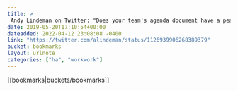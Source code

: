 ```yaml
---
title: > 
 Andy Lindeman on Twitter: "Does your team's agenda document have a peaceful place for everyone's cursor to hang out in nature? h/t @aniero for the idea… https://t.co/UCPvBldswD"
date: 2019-05-20T17:10:54+00:00
dateadded: 2022-04-12 23:08:08 -0400
link: "https://twitter.com/alindeman/status/1126939906268389379"
bucket: bookmarks
layout: urlnote
categories: ["ha", "workwork"]
--- 
```

 <!-- end excerpt --> 
 [[bookmarks|buckets/bookmarks]]
